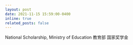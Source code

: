 ```yaml
---
layout: post
date: 2021-11-15 15:59:00-0400
inline: true
related_posts: false
---
```


National Scholarship, Ministry of Education
教育部 国家奖学金